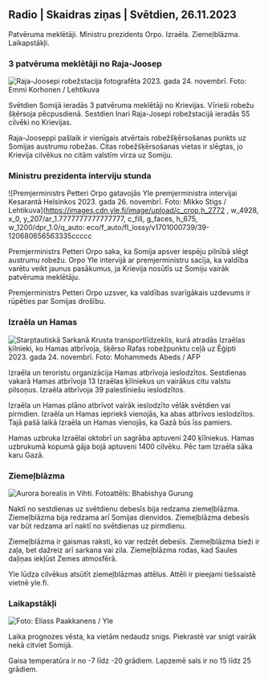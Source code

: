 Radio \| Skaidras ziņas \| Svētdien, 26.11.2023
---------------------------------------------

Patvēruma meklētāji. Ministru prezidents Orpo. Izraēla. Ziemeļblāzma. Laikapstākļi.

### 3 patvēruma meklētāji no Raja-Joosep

![Raja-Joosepi robežstacija fotografēta 2023. gada 24. novembrī. Foto: Emmi Korhonen / Lehtikuva](https://images.cdn.yle.fi/image/upload/c_crop,h_2880,w_5120,x_0,y_424/ar_1.7777777777777777,c_fill,g_faces,h_675,w_1200/dpr_1.0/q_auto:eco/f_auto/fl_lossy/v1700842179/39-120631365609f1502)

Svētdien Somijā ieradās 3 patvēruma meklētāji no Krievijas. Vīrieši robežu šķērsoja pēcpusdienā. Sestdien Inari Raja-Josepi robežstacijā ieradās 55 cilvēki no Krievijas.

Raja-Jooseppi pašlaik ir vienīgais atvērtais robežšķērsošanas punkts uz Somijas austrumu robežas. Citas robežšķērsošanas vietas ir slēgtas, jo Krievija cilvēkus no citām valstīm virza uz Somiju.

### Ministru prezidenta interviju stunda

![Premjerministrs Petteri Orpo gatavojās Yle premjerministra intervijai Kesarantā Helsinkos 2023. gada 26. novembrī. Foto: Mikko Stigs / Lehtikuva](https://images.cdn.yle.fi/image/upload/c_crop,h_2772 , w_4928, x_0, y_207/ar_1.7777777777777777, c_fill, g_faces, h_675, w_1200/dpr_1.0/q_auto: eco/f_auto/fl_lossy/v1701000739/39-120680656563335ccccc

Premjerministrs Petteri Orpo saka, ka Somija apsver iespēju pilnībā slēgt austrumu robežu. Orpo Yle intervijā ar premjerministru sacīja, ka valdība varētu veikt jaunus pasākumus, ja Krievija nosūtīs uz Somiju vairāk patvēruma meklētāju.

Premjerministrs Petteri Orpo uzsver, ka valdības svarīgākais uzdevums ir rūpēties par Somijas drošību.

### Izraēla un Hamas

![Starptautiskā Sarkanā Krusta transportlīdzeklis, kurā atradās Izraēlas ķīlnieki, ko Hamas atbrīvoja, šķērso Rafas robežpunktu ceļā uz Ēģipti 2023. gada 24. novembrī. Foto: Mohammeds Abeds / AFP](https://images.cdn.yle.fi/image/upload/c_crop,h_2079,w_3696,x_0,y_366/ar_1.777777777777777,c_fill,g_faces,h_675,w_1200/dpr_1.0/q_auto:eco/f_yauto/4-10107/91036560e4e1a0ebe)

Izraēla un teroristu organizācija Hamas atbrīvoja ieslodzītos. Sestdienas vakarā Hamas atbrīvoja 13 Izraēlas ķīlniekus un vairākus citu valstu pilsoņus. Izraēla atbrīvoja 39 palestīniešu ieslodzītos.

Izraēla un Hamas plāno atbrīvot vairāk ieslodzīto vēlāk svētdien vai pirmdien. Izraēla un Hamas iepriekš vienojās, ka abas atbrīvos ieslodzītos. Tajā pašā laikā Izraēla un Hamas vienojās, ka Gazā būs īss pamiers.

Hamas uzbruka Izraēlai oktobrī un sagrāba aptuveni 240 ķīlniekus. Hamas uzbrukumā kopumā gāja bojā aptuveni 1400 cilvēku. Pēc tam Izraēla sāka karu Gazā.

### Ziemeļblāzma

![Aurora borealis in Vihti. Fotoattēls: Bhabishya Gurung](https://images.cdn.yle.fi/image/upload/c_crop,h_360,w_640,x_0,y_443/ar_1.777777777777777,c_fill,g_faces,h_675,/dq/1_200eco/f_auto/fl_lossy/v1700996219/39-120676065630ab4cbda3)

Naktī no sestdienas uz svētdienu debesīs bija redzama ziemeļblāzma. Ziemeļblāzma bija redzama arī Somijas dienvidos. Ziemeļblāzma debesīs var būt redzama arī naktī no svētdienas uz pirmdienu.

Ziemeļblāzma ir gaismas raksti, ko var redzēt debesīs. Ziemeļblāzma bieži ir zaļa, bet dažreiz arī sarkana vai zila. Ziemeļblāzma rodas, kad Saules daļiņas iekļūst Zemes atmosfērā.

Yle lūdza cilvēkus atsūtīt ziemeļblāzmas attēlus. Attēli ir pieejami tiešsaistē vietnē yle.fi.

### Laikapstākļi

![ Foto: Eliass Paakkanens / Yle](https://images.cdn.yle.fi/image/upload/c_crop,h_1080,w_1919,x_0,y_0/ar_1.777777777777777,c_fill,g_faces/,h_1270/0/q_auto:eco/f_auto/fl_lossy/v1701007097/39-120685165634edcb0ac7)

Laika prognozes vēsta, ka vietām nedaudz snigs. Piekrastē var snigt vairāk nekā citviet Somijā.

Gaisa temperatūra ir no -7 līdz -20 grādiem. Lapzemē sals ir no 15 līdz 25 grādiem.